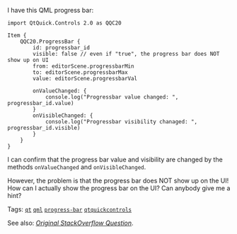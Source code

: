 I have this QML progress bar:


    import QtQuick.Controls 2.0 as QQC20
    
    Item {
        QQC20.ProgressBar {
            id: progressbar_id
            visible: false // even if "true", the progress bar does NOT show up on UI
            from: editorScene.progressbarMin
            to: editorScene.progressbarMax
            value: editorScene.progressbarVal
            
            onValueChanged: {
                console.log("Progressbar value changed: ", progressbar_id.value)
            }
            onVisibleChanged: {
                console.log("Progressbar visibility chanaged: ", progressbar_id.visible)
            }
        }
    }

I can confirm that the progress bar value and visibility are changed by the methods `onValueChanged` and `onVisibleChanged`. 

However, the problem is that the progress bar does NOT show up on the UI! How can I actually show the progress bar on the UI? Can anybody give me a hint?

Tags:
[`qt`](https://stackoverflow.com/tags/qt/info)
[`qml`](https://stackoverflow.com/tags/qml/info)
[`progress-bar`](https://stackoverflow.com/tags/progress-bar/info)
[`qtquickcontrols`](https://stackoverflow.com/tags/qtquickcontrols/info)

See also: [_Original StackOverflow Question_](https://stackoverflow.com/questions/53314110/qml-progress-bar-is-not-showing-up-on-ui/).
